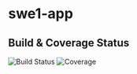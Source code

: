 # swe1-app
## Build & Coverage Status

![Build Status](https://app.travis-ci.com/github/07653/SWE-HW2.svg?branch=main)
![Coverage](https://codecov.io/gh/07653/SWE-HW2/branch/main/graph/badge.svg)
